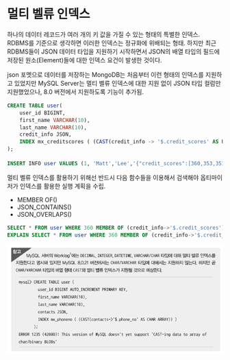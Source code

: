 # 멀티 벨류 인덱스
하나의 데이터 레코드가 여러 개의 키 값을 가질 수 있는 형태의 특별한 인덱스.
RDBMS를 기준으로 생각하면 이러한 인덱스는 정규화에 위배되는 형태. 하지만 최근 RDBMS들이 JSON 데이터 타입을 지원하기 시작하면서 JSON의 배열 타입의 필드에 저장된 원소(Element)들에 대한 인덱스 요건이 발생한 것이다.

json 포멧으로 데이터를 저장하는 MongoDB는 처음부터 이런 형태의 인덱스를 지원하고 있었지만 MySQL Server는 멀티 벨류 인덱스에 대한 지원 없이 JSON 타입 컬럼만 지원했었으나, 8.0 버전에서 지원하도록 기능이 추가됨.

```sql
CREATE TABLE user(
    user_id BIGINT,
    first_name VARCHAR(10),
    last_name VARCHAR(10),
    credit_info JSON,
    INDEX mx_creditscores ( (CAST(credit_info -> '$.credit_scores' AS UNSIGNED ARRAY)) )
);

INSERT INFO user VALUES (1, 'Matt','Lee','{"credit_scores":[360,353,351]}');
```
멀티 벨류 인덱스를 활용하기 위해선 반드시 다음 함수들을 이용해서 검색해야 옵티마이저가 인덱스를 활용한 실행 계획을 수립.
- MEMBER OF()
- JSON_CONTAINS()
- JSON_OVERLAPS()

```sql
SELECT * FROM user WHERE 360 MEMBER OF (credit_info->'$.credit_scores');
EXPLAIN SELECT * FROM user WHERE 360 MEMBER OF (credit_info->'$.credit_scores');
```
![](.5_멀티_벨류_인덱스_images/80d78dd3.png)
